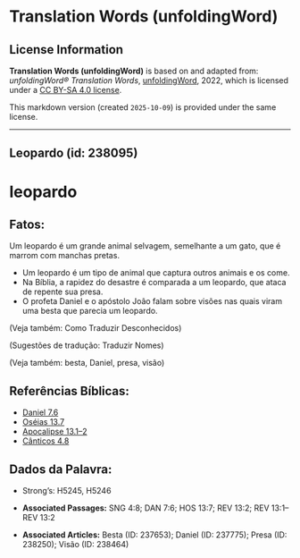 # Translation Words (unfoldingWord)

## License Information

**Translation Words (unfoldingWord)** is based on and adapted from: _unfoldingWord® Translation Words_, [unfoldingWord](https://unfoldingword.org/utw), 2022, which is licensed under a [CC BY-SA 4.0 license](https://creativecommons.org/licenses/by-sa/4.0/legalcode.en).

This markdown version (created `2025-10-09`) is provided under the same license.



--------------------------------

## Leopardo (id: 238095)

leopardo
========

Fatos:
------

Um leopardo é um grande animal selvagem, semelhante a um gato, que é marrom com manchas pretas.

* Um leopardo é um tipo de animal que captura outros animais e os come.
* Na Bíblia, a rapidez do desastre é comparada a um leopardo, que ataca de repente sua presa.
* O profeta Daniel e o apóstolo João falam sobre visões nas quais viram uma besta que parecia um leopardo.

(Veja também: Como Traduzir Desconhecidos)

(Sugestões de tradução: Traduzir Nomes)

(Veja também: besta, Daniel, presa, visão)

Referências Bíblicas:
---------------------

* [Daniel 7\.6](https://ref.ly/Dan7:6)
* [Oséias 13\.7](https://ref.ly/Hos13:7)
* [Apocalipse 13\.1–2](https://ref.ly/Rev13:1-Rev13:2)
* [Cânticos 4\.8](https://ref.ly/Song4:8)

Dados da Palavra:
-----------------

* Strong’s: H5245, H5246

* **Associated Passages:** SNG 4:8; DAN 7:6; HOS 13:7; REV 13:2; REV 13:1–REV 13:2
* **Associated Articles:** Besta (ID: 237653); Daniel (ID: 237775); Presa (ID: 238250); Visão (ID: 238464)

